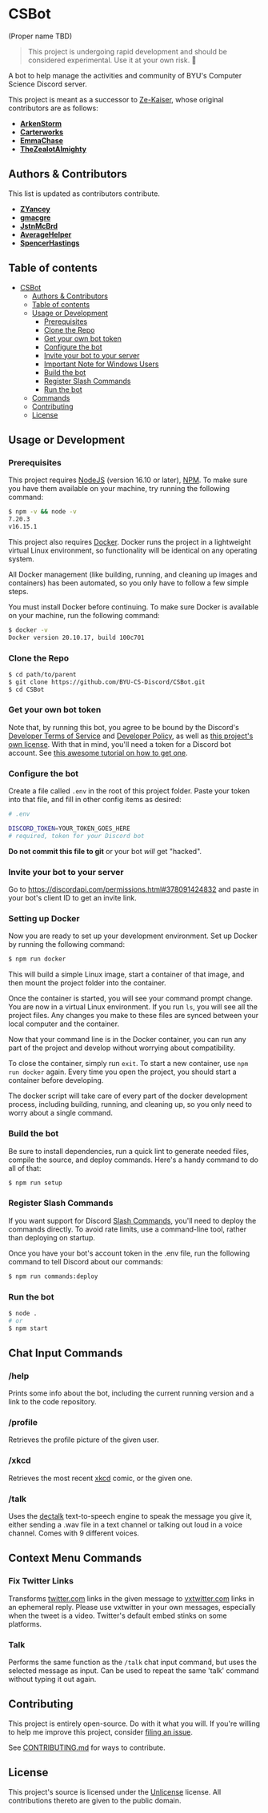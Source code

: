 # CSBot

(Proper name TBD)

> This project is undergoing rapid development and should be considered experimental. Use it at your own risk. 🤙

A bot to help manage the activities and community of BYU's Computer Science Discord server.

This project is meant as a successor to [Ze-Kaiser](https://github.com/ArkenStorm/Ze-Kaiser), whose original contributors are as follows:

- [**ArkenStorm**](https://github.com/ArkenStorm)
- [**Carterworks**](https://github.com/Carterworks)
- [**EmmaChase**](https://github.com/EmmaChase)
- [**TheZealotAlmighty**](https://github.com/TheZealotAlmighty)

## Authors & Contributors

This list is updated as contributors contribute.

- [**ZYancey**](https://github.com/zyancey)
- [**gmacgre**](https://github.com/gmacgre)
- [**JstnMcBrd**](https://github.com/JstnMcBrd)
- [**AverageHelper**](https://github.com/AverageHelper)
- [**SpencerHastings**](https://github.com/SpencerHastings/)

## Table of contents

- [CSBot](#csbot)
  - [Authors & Contributors](#authors--contributors)
  - [Table of contents](#table-of-contents)
  - [Usage or Development](#usage-or-development)
    - [Prerequisites](#prerequisites)
    - [Clone the Repo](#clone-the-repo)
    - [Get your own bot token](#get-your-own-bot-token)
    - [Configure the bot](#configure-the-bot)
    - [Invite your bot to your server](#invite-your-bot-to-your-server)
    - [Important Note for Windows Users](#important-note-for-windows-users)
    - [Build the bot](#build-the-bot)
    - [Register Slash Commands](#register-slash-commands)
    - [Run the bot](#run-the-bot)
  - [Commands](#commands)
  - [Contributing](#contributing)
  - [License](#license)

## Usage or Development

### Prerequisites

This project requires [NodeJS](https://nodejs.org/) (version 16.10 or later), [NPM](https://npmjs.org/). To make sure you have them available on your machine, try running the following command:

```sh
$ npm -v && node -v
7.20.3
v16.15.1
```

This project also requires [Docker](https://www.docker.com/). Docker runs the project in a lightweight virtual Linux environment, so functionality will be identical on any operating system.

All Docker management (like building, running, and cleaning up images and containers) has been automated, so you only have to follow a few simple steps.

You must install Docker before continuing. To make sure Docker is available on your machine, run the following command:

```sh
$ docker -v
Docker version 20.10.17, build 100c701
```

### Clone the Repo

```sh
$ cd path/to/parent
$ git clone https://github.com/BYU-CS-Discord/CSBot.git
$ cd CSBot
```

### Get your own bot token

Note that, by running this bot, you agree to be bound by the Discord's [Developer Terms of Service](https://support-dev.discord.com/hc/en-us/articles/8562894815383) and [Developer Policy](https://support-dev.discord.com/hc/en-us/articles/8563934450327), as well as [this project's own license](/LICENSE). With that in mind, you'll need a token for a Discord bot account. See [this awesome tutorial on how to get one](https://www.howtogeek.com/364225/how-to-make-your-own-discord-bot/).

### Configure the bot

Create a file called `.env` in the root of this project folder. Paste your token into that file, and fill in other config items as desired:

```sh
# .env

DISCORD_TOKEN=YOUR_TOKEN_GOES_HERE
# required, token for your Discord bot
```

**Do not commit this file to git** or your bot _will_ get "hacked".

### Invite your bot to your server

Go to https://discordapi.com/permissions.html#378091424832 and paste in your bot's client ID to get an invite link.

### Setting up Docker

Now you are ready to set up your development environment. Set up Docker by running the following command:

```sh
$ npm run docker
```

This will build a simple Linux image, start a container of that image, and then mount the project folder into the container.

Once the container is started, you will see your command prompt change. You are now in a virtual Linux environment. If you run `ls`, you will see all the project files. Any changes you make to these files are synced between your local computer and the container.

Now that your command line is in the Docker container, you can run any part of the project and develop without worrying about compatibility.

To close the container, simply run `exit`. To start a new container, use `npm run docker` again. Every time you open the project, you should start a container before developing.

The docker script will take care of every part of the docker development process, including building, running, and cleaning up, so you only need to worry about a single command.

### Build the bot

Be sure to install dependencies, run a quick lint to generate needed files, compile the source, and deploy commands. Here's a handy command to do all of that:

```sh
$ npm run setup
```

### Register Slash Commands

If you want support for Discord [Slash Commands](https://support.discord.com/hc/en-us/articles/1500000368501-Slash-Commands-FAQ), you'll need to deploy the commands directly. To avoid rate limits, use a command-line tool, rather than deploying on startup.

Once you have your bot's account token in the .env file, run the following command to tell Discord about our commands:

```sh
$ npm run commands:deploy
```

### Run the bot

```sh
$ node .
# or
$ npm start
```

## Chat Input Commands

### /help

Prints some info about the bot, including the current running version and a link to the code repository.

### /profile

Retrieves the profile picture of the given user.

### /xkcd

Retrieves the most recent [xkcd](https://xkcd.com/) comic, or the given one.

### /talk

Uses the [dectalk](https://github.com/babakinha/dectalk) text-to-speech engine to speak the message you give it,
either sending a .wav file in a text channel or talking out loud in a voice channel. Comes with 9 different voices.

## Context Menu Commands

### Fix Twitter Links

Transforms [twitter.com](https://twitter.com/) links in the given message to [vxtwitter.com](https://vxtwitter.com/) links in an ephemeral reply. Please use vxtwitter in your own messages, especially when the tweet is a video. Twitter's default embed stinks on some platforms.

### Talk

Performs the same function as the `/talk` chat input command, but uses the selected message as input.
Can be used to repeat the same 'talk' command without typing it out again.

## Contributing

This project is entirely open-source. Do with it what you will. If you're willing to help me improve this project, consider [filing an issue](https://github.com/BYU-CS-Discord/CSBot/issues/new/choose).

See [CONTRIBUTING.md](/CONTRIBUTING.md) for ways to contribute.

## License

This project's source is licensed under the [Unlicense](LICENSE) license. All contributions thereto are given to the public domain.

